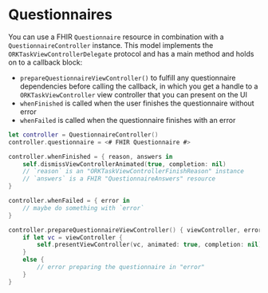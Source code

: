 Questionnaires
==============

You can use a FHIR `Questionnaire` resource in combination with a `QuestionnaireController` instance.
This model implements the `ORKTaskViewControllerDelegate` protocol and has a main method and holds on to a callback block:

- `prepareQuestionnaireViewController()` to fulfill any questionnaire dependencies before calling the callback, in which you get a handle to a `ORKTaskViewController` view controller that you can present on the UI
- `whenFinished` is called when the user finishes the questionnaire without error
- `whenFailed` is called when the questionnaire finishes with an error


```swift
let controller = QuestionnaireController()
controller.questionnaire = <# FHIR Questionnaire #>

controller.whenFinished = { reason, answers in
    self.dismissViewControllerAnimated(true, completion: nil)
	// `reason` is an "ORKTaskViewControllerFinishReason" instance
	// `answers` is a FHIR "QuestionnaireAnswers" resource
}

controller.whenFailed = { error in
	// maybe do something with `error`
}

controller.prepareQuestionnaireViewController() { viewController, error in
    if let vc = viewController {
        self.presentViewController(vc, animated: true, completion: nil)
    }
    else {
        // error preparing the questionnaire in "error"
    }
}
```
